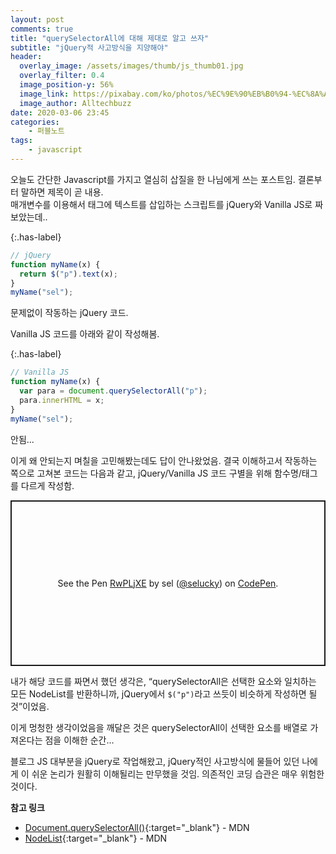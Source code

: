 ```yaml
---
layout: post
comments: true
title: "querySelectorAll에 대해 제대로 알고 쓰자"
subtitle: "jQuery적 사고방식을 지양해야"
header:
  overlay_image: /assets/images/thumb/js_thumb01.jpg
  overlay_filter: 0.4
  image_position-y: 56%
  image_link: https://pixabay.com/ko/photos/%EC%9E%90%EB%B0%94-%EC%8A%A4%ED%81%AC%EB%A6%BD%ED%8A%B8-%ED%94%84%EB%A1%9C%EA%B7%B8%EB%9E%98%EB%A8%B8-%EC%BD%94%EB%93%9C-4523100/
  image_author: Alltechbuzz
date: 2020-03-06 23:45
categories:
    - 퍼블노트
tags:
    - javascript
---
```

오늘도 간단한 Javascript를 가지고 열심히 삽질을 한 나님에게 쓰는 포스트임. 결론부터 말하면 제목이 곧 내용.  
매개변수를 이용해서 태그에 텍스트를 삽입하는 스크립트를 jQuery와 Vanilla JS로 짜보았는데..

{:.has-label}
```javascript
// jQuery
function myName(x) {
  return $("p").text(x);
}
myName("sel");
```
문제없이 작동하는 jQuery 코드.

Vanilla JS 코드를 아래와 같이 작성해봄.

{:.has-label}
```javascript
// Vanilla JS
function myName(x) {
  var para = document.querySelectorAll("p");
  para.innerHTML = x;
}
myName("sel");
```
안됨...

이게 왜 안되는지 며칠을 고민해봤는데도 답이 안나왔었음. 결국 이해하고서 작동하는 쪽으로 고쳐본 코드는 다음과 같고, jQuery/Vanilla JS 코드 구별을 위해 함수명/태그를 다르게 작성함.

<p class="codepen" data-height="265" data-theme-id="default" data-default-tab="js,result" data-user="selucky" data-slug-hash="RwPLjXE" style="height: 265px; box-sizing: border-box; display: flex; align-items: center; justify-content: center; border: 2px solid; margin: 1em 0; padding: 1em;" data-pen-title="RwPLjXE">
  <span>See the Pen <a href="https://codepen.io/selucky/pen/RwPLjXE">
  RwPLjXE</a> by sel (<a href="https://codepen.io/selucky">@selucky</a>)
  on <a href="https://codepen.io">CodePen</a>.</span>
</p>
<script async src="https://static.codepen.io/assets/embed/ei.js"></script>

내가 해당 코드를 짜면서 했던 생각은, &ldquo;querySelectorAll은 선택한 요소와 일치하는 모든 NodeList를 반환하니까, jQuery에서 <code>$("p")</code>라고 쓰듯이 비슷하게 작성하면 될 것&rdquo;이었음.

이게 멍청한 생각이었음을 깨달은 것은 querySelectorAll이 선택한 요소를 배열로 가져온다는 점을 이해한 순간...

블로그 JS 대부분을 jQuery로 작업해왔고, jQuery적인 사고방식에 물들어 있던 나에게 이 쉬운 논리가 원활히 이해될리는 만무했을 것임. 의존적인 코딩 습관은 매우 위험한 것이다.

**참고 링크**

* [Document.querySelectorAll()](https://developer.mozilla.org/ko/docs/Web/API/Document/querySelectorAll){:target="_blank"} - MDN
* [NodeList](https://developer.mozilla.org/ko/docs/Web/API/NodeList){:target="_blank"} - MDN